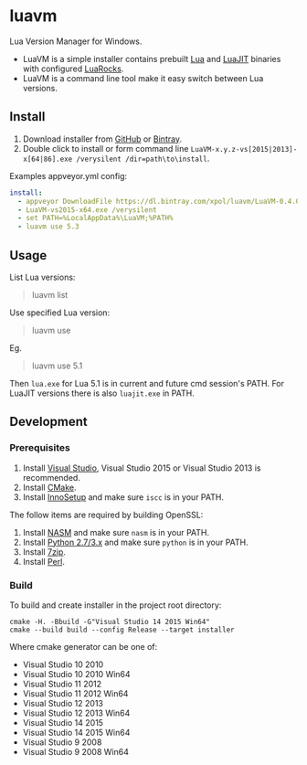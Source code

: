 # luavm

Lua Version Manager for Windows.

* LuaVM is a simple installer contains prebuilt [Lua][] and [LuaJIT][] binaries with configured [LuaRocks][].
* LuaVM is a command line tool make it easy switch between Lua versions.

## Install

1. Download installer from [GitHub](https://github.com/xpol/luavm/releases) or [Bintray](https://bintray.com/xpol/luavm/luavm-development#files).
2. Double click to install or form command line `LuaVM-x.y.z-vs[2015|2013]-x[64|86].exe /verysilent /dir=path\to\install`.


Examples appveyor.yml config:

```yml
install:
  - appveyor DownloadFile https://dl.bintray.com/xpol/luavm/LuaVM-0.4.0-vs2015-x64.exe -FileName LuaVM-vs2015-x64.exe
  - LuaVM-vs2015-x64.exe /verysilent
  - set PATH=%LocalAppData%\LuaVM;%PATH%
  - luavm use 5.3
```

## Usage

List Lua versions:

> luavm list


Use specified Lua version:

> luavm use <version>

Eg.

> luavm use 5.1

Then `lua.exe` for Lua 5.1 is in current and future cmd session's PATH.
For LuaJIT versions there is also `luajit.exe` in PATH.


## Development

### Prerequisites

1. Install [Visual Studio](https://www.visualstudio.com/downloads/download-visual-studio-vs), Visual Studio 2015 or Visual Studio 2013 is recommended.
2. Install [CMake](https://cmake.org/).
3. Install [InnoSetup](http://www.jrsoftware.org/isinfo.php) and make sure `iscc` is in your PATH.

The follow items are required by building OpenSSL:

1. Install [NASM](http://www.nasm.us/) and make sure `nasm` is in your PATH.
2. Install [Python 2.7/3.x](http://python.org/) and make sure `python` is in your PATH.
3. Install [7zip](http://www.7-zip.org/).
4. Install [Perl](http://www.activestate.com/activeperl/downloads).

### Build

To build and create installer in the project root directory:

```Batch
cmake -H. -Bbuild -G"Visual Studio 14 2015 Win64"
cmake --build build --config Release --target installer
```

Where cmake generator can be one of:

- Visual Studio 10 2010
- Visual Studio 10 2010 Win64
- Visual Studio 11 2012
- Visual Studio 11 2012 Win64
- Visual Studio 12 2013
- Visual Studio 12 2013 Win64
- Visual Studio 14 2015
- Visual Studio 14 2015 Win64
- Visual Studio 9 2008
- Visual Studio 9 2008 Win64


[Lua]: https://www.lua.org/
[LuaJIT]: http://luajit.org/
[LuaRocks]: https://luarocks.org/
